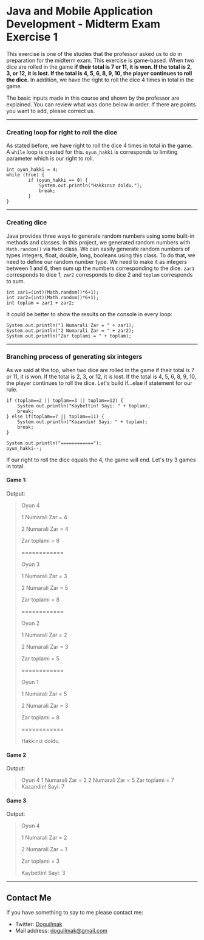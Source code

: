
# Java and Mobile Application Development - Midterm Exam Exercise 1 

This exercise is one of the studies that the professor asked us to do in preparation for the midterm exam. This exercise is game-based. When two dice are rolled in the game **if their total is 7 or 11, it is won. If the total is 2, 3, or 12, it is lost. If the total is 4, 5, 6, 8, 9, 10, the player continues to roll the dice.** In addition, we have the right to roll the dice 4 times in total in the game.

The basic inputs made in this course and shown by the professor are explained. You can review what was done below in order. If there are points you want to add, please correct us.

---

### Creating loop for right to roll the dice

As stated before, we have right to roll the dice 4 times in total in the game. A <code>while</code> loop is created for this. `oyun_hakki` is corresponds to limiting parameter which is our right to roll.

	int oyun_hakki = 4;
    while (true) {
			if (oyun_hakki == 0) {
	        	System.out.println("Hakkınız doldu.");
	        	break;
	        }
	}

---

### Creating dice


Java provides three ways to generate random numbers using some built-in methods and classes. In this project, we generated random numbers with <code>Math.random()</code> via <code>Math</code> class. We can easily generate random numbers of types integers, float, double, long, booleans using this class. To do that, we need to define our random number type. We need to make it as integers between 1 and 6, then sum up the numbers corresponding to the dice. `zar1` corresponds to dice 1, `zar2` corresponds to dice 2 and `toplam` corresponds to sum.
    
	int zar1=(int)(Math.random()*6+1);
    int zar2=(int)(Math.random()*6+1);
    int toplam = zar1 + zar2;

It could be better to show the results on the console in every loop:

	System.out.println("1 Numarali Zar = " + zar1); 
    System.out.println("2 Numarali Zar = " + zar2);
    System.out.println("Zar toplami = " + toplam);

---

### Branching process of generating six integers 

As we said at the top, when two dice are rolled in the game if their total is 7 or 11, it is won. If the total is 2, 3, or 12, it is lost. If the total is 4, 5, 6, 8, 9, 10, the player continues to roll the dice. Let's build if...else if statement for our rule.


    if (toplam==2 || toplam==3 || toplam==12) {
        System.out.println("Kaybettin! Sayi: " + toplam);
        break;
    } else if(toplam==7 || toplam==11) { 
        System.out.println("Kazandin! Sayi: " + toplam);
        break; 
    }
    
    System.out.println("============");	        
    oyun_hakki--;

If our right to roll the dice equals the 4, the game will end. Let's try 3 games in total.

#### Game 1:

Output:

> Oyun 4
> 
> 1 Numarali Zar = 4 
> 
> 2 Numarali Zar = 4 
> 
> Zar toplami = 8
> 
> ============ 
> 
> Oyun 3
> 
> 1 Numarali Zar = 3 
> 
> 2 Numarali Zar = 5 
> 
> Zar toplami = 8
> 
> ============ 
> 
> Oyun 2
> 
> 1 Numarali Zar = 2 
> 
> 2 Numarali Zar = 3 
> 
> Zar toplami = 5
> 
> ============ 
> 
> Oyun 1
> 
> 1 Numarali Zar = 5 
> 
> 2 Numarali Zar = 3 
> 
> Zar toplami = 8
> 
> ============ 
> 
> Hakkınız doldu.

#### Game 2

Output:

> Oyun 4 
> 1 Numarali Zar = 2 
> 2 Numarali Zar = 5 Zar toplami = 7 
> Kazandin! Sayi: 7

#### Game 3

Output:

> Oyun 4 
> 
> 1 Numarali Zar = 2 
> 
> 2 Numarali Zar = 1 
> 
> Zar toplami = 3
> 
> Kaybettin! Sayi: 3

---

## Contact Me

If you have something to say to me please contact me: 

 - Twitter: [Doguilmak](https://twitter.com/Doguilmak) 
 - Mail address: doguilmak@gmail.com
